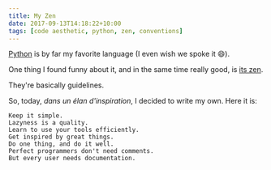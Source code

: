 ```yaml
---
title: My Zen
date: 2017-09-13T14:18:22+10:00
tags: [code aesthetic, python, zen, conventions]
---
```


[Python](https://python.org) is by far my favorite language (I even wish we spoke it :smile:).

One thing I found funny about it, and in the same time really good, is [its
zen](https://python.org/dev/peps/pep-0020/).

They're basically guidelines.

So, today, *dans un élan d'inspiration*, I decided to write my own. Here it is:

```
Keep it simple.
Lazyness is a quality.
Learn to use your tools efficiently.
Get inspired by great things.
Do one thing, and do it well.
Perfect programmers don't need comments.
But every user needs documentation.
```
